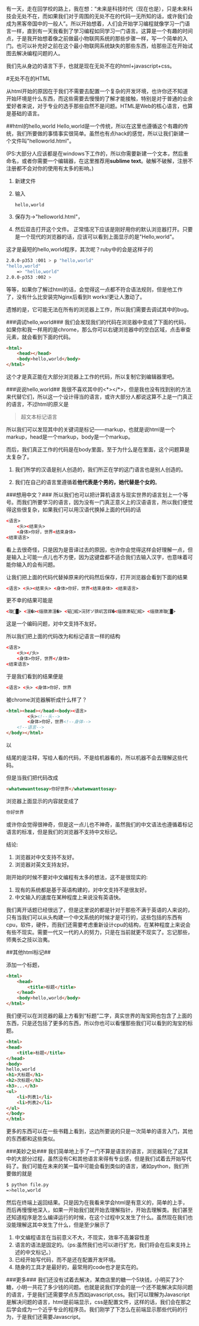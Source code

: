 有一天，走在回学校的路上，我在想：“未来是科技时代（现在也是），只是未来科技会无处不在，而如果我们对于周围的无处不在的代码一无所知的话，或许我们会成为黑客帝国中的一般人”。所以开始想着，人们会开始学习编程就像学习一门语言一样，直到有一天我看到了学习编程如同学习一门语言。这算是一个有趣的时间点，于是我开始想着像之前做最小物联网系统的那些步骤一样，写一个简单的入门。也可以补充好之前在这个最小物联网系统缺失的那些东西，给那些正在开始试图去解决编程问题的人。

我们先从身边的语言下手，也就是现在无处不在的html+javascript+css。

#无处不在的HTML

从html开始的原因在于我们不需要去配置一个复杂的开发环境，也许你还不知道开始环境是什么东西，而这些需要去慢慢的了解才能接触，特别是对于普通的业余爱好者来说，对于专业的选手那些自然不是问题。HTML是Web的核心语言，也算是基础的语言。

##html的hello,world
Hello,world是一个传统，所以在这里也遵循这个有趣的传统，我们所要做的事情事实很简单。虽然也有点hack的感觉，所以让我们新建一个文件叫"helloworld.html"。

(PS:大部分人应该都是在windows下工作的，所以你需要新建一个文本，然后重命名，或者你需要一个编辑器，在这里推荐用<strong>sublime text</strong>。破解不破解，注册不注册都不会对你的使用有太多的影响。)

1. 新建文件

2. 输入<pre><code class="html">hello,world</code></pre>

3. 保存为->"helloworld.html"，

4. 然后双击打开这个文件。 正常情况下应该是刚好用你的默认浏览器打开。只要是一个现代的浏览器的话，应该可以看到上面显示的是"Hello,world"。

这才是最短的hello,world程序，其次呢？ruby中的会是这样子的

``` bash
2.0.0-p353 :001 > p "hello,world"
"hello,world"
	=> "hello,world"
2.0.0-p353 :002 >
```

等等，如果你了解过html的话，会觉得这一点都不符合语法规则，但是他工作了，没有什么比安装完Nginx后看到It works!更让人激动了。

遗憾的是，它可能无法在所有的浏览器上工作，所以我们需要去调试其中的bug。

###调试hello,world###
我们会发现我们的代码在浏览器中变成了下面的代码，如果你和我一样用的是chrome，那么你可以右键浏览器中的空白区域，点击审查元素，就会看到下面的代码。

``` html
<html>
	<head></head>
	<body>hello,world</body>
</html>
```

这个才是真正能在大部分浏览器上工作的代码，所以复制它到编辑器里吧。

###说说hello,world##
我很不喜欢其中的<\*></*>，但是我也没有找到别的方法来代替它们，所以这一个设计得当的语言，或许大部分人都说这算不上是一门真正的语言，不过html的原义是
<blockquote>超文本标记语言</blockquote>
所以我们可以发现其中的关键词是标记——markup，也就是说html是一个markup，head是一个markup，body是一个markup。

而后，我们真正工作的代码是在body里面，至于为什么是在里面，这个问题算是太复杂了。

1. 我们所学的汉语是别人创造的，我们所正在学的这门语言也是别人创造的。

2. 我们在自己的语言里遵循着<strong>他代表是个男的，她代替是个女的</strong>。


###想用中文？###
所以我们也可以把计算机语言与现实世界的语言划上一个等号。而我们所要学习的语言，因为没有一门真正意义上的汉语语言，所以我们便觉得这些很复杂，如果我们可以用汉语代换掉上面的代码的话
```HTML
<语言>
	<头><结束头>
	<身体>你好，世界<结束身体>
<结束语言>
```    
看上去很奇怪，只是因为是音译过去的原因，也许你会觉得这样会好理解一点，但是输入上可能一点儿也不方便，因为这键盘都不适合我们去输入汉字，也意味着可能你输入的会有问题。

让我们把上面的代码代替掉原来的代码然后保存，打开浏览器会看到下面的结果
```HTML
<语言> <头><结束头> <身体>你好，世界<结束身体> <结束语言>
```

更不幸的结果可能是

```HTML
<璇█> <澶�><缁撴潫澶�> <韬綋>浣犲ソ锛屼笘鐣�<缁撴潫韬綋> <缁撴潫璇█>
```

这是一个编码问题，对中文支持不友好。

所以我们把上面的代码改为和标记语言一样的结构

```HTML
<语言>
	<头></头>
	<身体>你好，世界</身体>
<结束语言>
```

于是我们看到的结果便是

```HTML
<语言> <头> <身体>你好，世界
```

被chrome浏览器解析成什么样了？

``` html
<html><head></head><body><语言>
		<头><!--头-->
		<身体>你好，世界<!--身体-->
	<!--语言-->
</body></html>		
```	

以
    <!--开头，-->

结尾的是注释，写给人看的代码，不是给机器看的，所以机器不会去理解这些代码。

但是当我们把代码改成

```HTML
<whatwewanttosay>你好世界</whatwewanttosay>
```

浏览器上面显示的内容就变成了

```HTML
你好世界
```

或许你会觉得很神奇，但是这一点儿也不神奇，虽然我们的中文语法也遵循着标记语言的标准，但是我们的浏览器不支持中文标记。
    
结论:

1. 浏览器对中文支持不友好。
2. 浏览器对英文支持友好。

刚开始的时候不要对中文编程有太多的想法，这不是很现实的:

1. 现有的系统都是基于英语构建的，对中文支持不是很友好。
2. 中文输入的速度在某种程度上来说没有英语快。

我们离开话题已经很远了，但是这里说的都是针对于那些不满于英语的人来说的，只有当我们可以从头构建一个中文系统的时候才是可行的，这些包括的东西有cpu，软件，硬件，而我们还需要考虑重新设计cpu的结构，在某种程度上来说会有些不现实。需要一代又一代的人的努力，只是在当前就更不现实了。忘记那些，师夷长之技以治夷。

##其他html标记##

添加一个标题，

```HTML
<html>
	<head>
		<title>标题</title>
	</head>
	<body>hello,world</body>
</html>
```

我们便可以在浏览器的最上方看到“标题”二字，真实世界的淘宝网也包含了上面的东西，只是还包括了更多的东西，所以你也可以看懂那些我们可以看到的淘宝的标题。

``` html
<html>
<head>
	<title>标题</title>
</head>
<body>
hello,world
<h1>大标题</h1>
<h2>次标题</h2>
<h3>...</h3>
<ul>
	<li>列表1</li>
	<li>列表2</li>
</ul>
</body>
</html>
```
	
更多的东西可以在一些书籍上看到，这边所要说的只是一次简单的语言入门，其他的东西都和这些类似。

###美妙之处###
我们简单地上手了一门不算是语言的语言，浏览器简化了这其中的大部分过程，虽然没有C和其他语言来得有专业感，但是我们试着去开始写代码了。我们可能在未来的某一篇中可能会看到类似的语言，诸如python，我们所要做的就是

```bash
$ python file.py
=>hello,world
```
   
然后在终端上返回结果。只是因为在我看来学会html是有意义的，简单的上手，而后再慢慢地深入，如果一开始我们就开始去理解指针，开始去理解类。我们甚至还知道程序是怎么编译运行的时候，在这个过程中又发生了什么。虽然现在我们也没能理解这其中发生了什么，但是至少展示了

1. 中文编程语言在当前意义不大，不现实，效率不高兼容性差
2. 语言的语法是固定的。（ps:虽然我们也可以进行扩充，我们将会在后来支持上述的中文标记。）
3. 已经开始写代码，而不是还在配置开发环境。
4. 随身的工具才是最好的，最常用的code也才是实在的。


###更多###
我们还没有试着去解决，某商店里的糖一个5块钱，小明买了3个糖，小明一共花了多少钱的问题。也就是说我们学会的是一个还不能解决实际问题的语言，于是我们还需要学点东西如javascript,css。我们可以理解为Javascript是解决问题的语言，html是前端显示，css是配置文件，这样的话，我们会在那之后学会成为一个近乎专业的程序员。我们刚学了下怎么在前端显示那些代码的行为，于是我们还需要Javascript。
